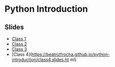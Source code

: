 # Python Introduction

## Slides

- [Class 1](https://beatrizfrocha.github.io/python-introduction/class1.slides.html)
- [Class 2](https://beatrizfrocha.github.io/python-introduction/class2.slides.html)
- [Class 3](https://beatrizfrocha.github.io/python-introduction/class3.slides.html)
- [Class 4](https://beatrizfrocha.github.io/python-introduction/class4.slides.ht
ml)
